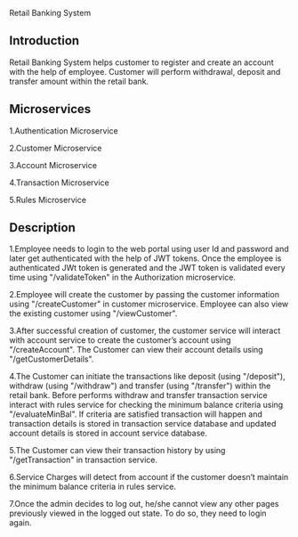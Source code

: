 Retail Banking System


Introduction
--------------

Retail Banking System helps customer to register and create an account with the help of employee. Customer will perform withdrawal, deposit and transfer amount within the retail bank.

Microservices
---------------

1.Authentication Microservice

2.Customer Microservice

3.Account Microservice

4.Transaction Microservice

5.Rules Microservice

Description
-------------

1.Employee needs to login to the web portal using user Id and password and later get authenticated with the help of JWT tokens. Once the employee is authenticated JWt token is generated and the JWT token is validated every time using "/validateToken" in the Authorization microservice.

2.Employee will create the customer by passing the customer information using "/createCustomer" in customer microservice. Employee can also view the existing customer using "/viewCustomer".

3.After successful creation of customer, the customer service will interact with account service to create the customer’s account using "/createAccount". The Customer can view their account details using "/getCustomerDetails".

4.The Customer can initiate the transactions like deposit (using "/deposit"), withdraw (using "/withdraw") and transfer (using "/transfer") within the retail bank. Before performs withdraw and transfer transaction service interact with rules service for checking the minimum balance criteria using "/evaluateMinBal". If criteria are satisfied transaction will happen and transaction details is stored in transaction service database and updated account details is stored in account service database.

5.The Customer can view their transaction history by using "/getTransaction" in transaction service. 

6.Service Charges will detect from account if the customer doesn’t maintain the minimum balance criteria in rules service. 

7.Once the admin decides to log out, he/she cannot view any other pages previously viewed in the logged out state. To do so, they need to login again.
